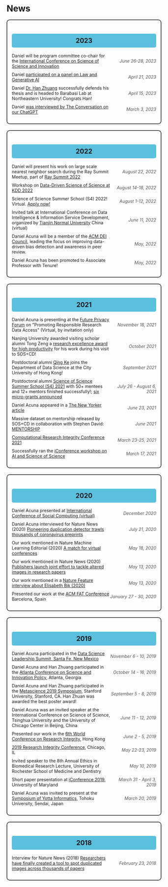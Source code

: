 # News

<!-- 2023 News -->
<div style="border: 2px solid #333; padding: 15px; margin-bottom: 20px; border-radius: 10px; box-shadow: 0 0 10px rgba(0, 0, 0, 0.1);">
  <h2 style="background-color: #5bc0de; padding: 10px; border-radius: 5px; text-align: center;">2023</h2>
  <ul style="list-style: none; padding-left: 0;">
    <li style="display: flex; justify-content: space-between; align-items: center; margin-bottom: 10px;">
        <div style="flex: 1;">
            Daniel will be program committee co-chair for the <a href="https://www.icssi.org/">International Conference on Science of Science and Innovation</a>
        </div>
        <div style="flex: 0 0 150px; text-align: right; color: #555; font-style: italic;">
            June 26-28, 2023
        </div>
    </li>
    <li style="display: flex; justify-content: space-between; align-items: center; margin-bottom: 10px;">
        <div style="flex: 1;">
            Daniel <a href="https://siliconflatirons.org/events/exploring-generative-ai-and-law/">participated on a panel on Law and Generative AI</a>
        </div>
        <div style="flex: 0 0 150px; text-align: right; color: #555; font-style: italic;">
            April 21, 2023
        </div>
    </li>
    <li style="display: flex; justify-content: space-between; align-items: center; margin-bottom: 10px;">
        <div style="flex: 1;">
            Daniel <a href="https://hanzhuangsyr.github.io/">Dr. Han Zhuang</a> successfully defends his thesis and is headed to Barabasi Lab at Northeastern University! Congrats Han!
        </div>
        <div style="flex: 0 0 150px; text-align: right; color: #555; font-style: italic;">
            April 15, 2023
        </div>
    </li>
    <li style="display: flex; justify-content: space-between; align-items: center; margin-bottom: 10px;">
        <div style="flex: 1;">
            Daniel <a href="https://theconversation.com/three-ai-experts-on-how-access-to-chatgpt-style-tech-is-about-to-change-our-world-podcast-200882">was interviewed by The Conversation on our ChatGPT</a>
        </div>
        <div style="flex: 0 0 150px; text-align: right; color: #555; font-style: italic;">
            March 3, 2023
        </div>
    </li>
    
  </ul>
</div>

<!-- 2022 News -->
<div style="border: 2px solid #333; padding: 15px; margin-bottom: 20px; border-radius: 10px; box-shadow: 0 0 10px rgba(0, 0, 0, 0.1);">
  <h2 style="background-color: #5bc0de; padding: 10px; border-radius: 5px; text-align: center;">2022</h2>
  <ul style="list-style: none; padding-left: 0;">
    <li style="display: flex; justify-content: space-between; align-items: center; margin-bottom: 10px;">
        <div style="flex: 1;">
            Daniel will present his work on large scale nearest neighbor search during the Ray Summit Meetup, part of <a href="https://www.anyscale.com/ray-summit-2022">Ray Summit 2022</a>
        </div>
        <div style="flex: 0 0 150px; text-align: right; color: #555; font-style: italic;">
            August 22, 2022
        </div>
    </li>
    <li style="display: flex; justify-content: space-between; align-items: center; margin-bottom: 10px;">
        <div style="flex: 1;">
            Workshop on <a href="http://124.70.200.79:8199/DDSoS-KDD-2022/index.html">Data-Driven Science of Science at KDD 2022</a>
        </div>
        <div style="flex: 0 0 150px; text-align: right; color: #555; font-style: italic;">
            August 14-18, 2022
        </div>
    </li>
    <li style="display: flex; justify-content: space-between; align-items: center; margin-bottom: 10px;">
        <div style="flex: 1;">
            Science of Science Summer School (S4) 2022! Virtual. <a href="https://s4.scienceofscience.org">Apply now!</a>
        </div>
        <div style="flex: 0 0 150px; text-align: right; color: #555; font-style: italic;">
            August 1-12, 2022
        </div>
    </li>
    <li style="display: flex; justify-content: space-between; align-items: center; margin-bottom: 10px;">
        <div style="flex: 1;">
            Invited talk at International Conference on Data Intelligence & Information Service Development, organized by <a href="http://www.tjnu.edu.cn/info/1084/9530.htm">Tianjin Normal University</a> China (virtual)
        </div>
        <div style="flex: 0 0 150px; text-align: right; color: #555; font-style: italic;">
            June 11, 2022
        </div>
    </li>
    <li style="display: flex; justify-content: space-between; align-items: center; margin-bottom: 10px;">
        <div style="flex: 1;">
            Daniel Acuna will be a member of the <a href="https://www.acm.org/diversity-inclusion">ACM DEI Council</a>, leading the focus on improving data-driven bias detection and awareness in peer review.
        </div>
        <div style="flex: 0 0 150px; text-align: right; color: #555; font-style: italic;">
            May, 2022
        </div>
    </li>
    <li style="display: flex; justify-content: space-between; align-items: center; margin-bottom: 10px;">
        <div style="flex: 1;">
            Daniel Acuna has been promoted to Associate Professor with Tenure!
        </div>
        <div style="flex: 0 0 150px; text-align: right; color: #555; font-style: italic;">
            May, 2022
        </div>
    </li>
    
  </ul>
</div>

<!-- 2021 News -->
<div style="border: 2px solid #333; padding: 15px; margin-bottom: 20px; border-radius: 10px; box-shadow: 0 0 10px rgba(0, 0, 0, 0.1);">
  <h2 style="background-color: #5bc0de; padding: 10px; border-radius: 5px; text-align: center;">2021</h2>
  <ul style="list-style: none; padding-left: 0;">
    <li style="display: flex; justify-content: space-between; align-items: center; margin-bottom: 10px;">
        <div style="flex: 1;">
            Daniel Acuna is presenting at the <a href="https://fpf.org/">Future Privacy Forum</a> on "Promoting Responsible Research Data Access" (Virtual, by invitation only)
        </div>
        <div style="flex: 0 0 150px; text-align: right; color: #555; font-style: italic;">
            November 18, 2021
        </div>
    </li>
    <li style="display: flex; justify-content: space-between; align-items: center; margin-bottom: 10px;">
        <div style="flex: 1;">
            Nanjing University awarded visiting scholar alumni Tong Zeng a <a href="https://im.nju.edu.cn/46/a3/c13249a542371/page.htm">research excellence award for high productivity</a> for his work during his visit to SOS+CD!
        </div>
        <div style="flex: 0 0 150px; text-align: right; color: #555; font-style: italic;">
            October 2021
        </div>
    </li>
    <li style="display: flex; justify-content: space-between; align-items: center; margin-bottom: 10px;">
        <div style="flex: 1;">
            Postdoctoral alumni <a href="http://qke.github.io/">Qing Ke</a> joins the Department of Data Science at the City University of Hong Kong!
        </div>
        <div style="flex: 0 0 150px; text-align: right; color: #555; font-style: italic;">
            September 2021
        </div>
    </li>
    <li style="display: flex; justify-content: space-between; align-items: center; margin-bottom: 10px;">
        <div style="flex: 1;">
            Postdoctoral alumni <a href="/s4/">Science of Science Summer School (S4) 2021</a> with 50+ mentees and 12+ mentors finished successfully!; <a href="https://s4.scienceofscience.org/announcement/microgrants">six micro-grants announced</a>
        </div>
        <div style="flex: 0 0 150px; text-align: right; color: #555; font-style: italic;">
            July 26 - August 6, 2021
        </div>
    </li>
    <li style="display: flex; justify-content: space-between; align-items: center; margin-bottom: 10px;">
        <div style="flex: 1;">
            Daniel Acuna appeared in a <a href="https://www.newyorker.com/science/elements/how-a-sharp-eyed-scientist-became-biologys-image-detective">The New Yorker article</a>
        </div>
        <div style="flex: 0 0 150px; text-align: right; color: #555; font-style: italic;">
            June 23, 2021
        </div>
    </li>
    <li style="display: flex; justify-content: space-between; align-items: center; margin-bottom: 10px;">
        <div style="flex: 1;">
            Massive dataset on mentorship released by SOS+CD in collaboration with Stephen David: <a href="mentorship">MENTORSHIP</a>
        </div>
        <div style="flex: 0 0 150px; text-align: right; color: #555; font-style: italic;">
            June 2021
        </div>
    </li>
    <li style="display: flex; justify-content: space-between; align-items: center; margin-bottom: 10px;">
        <div style="flex: 1;">
            <a href="https://cri-conf.org">Computational Research Integrity Conference 2021</a>
        </div>
        <div style="flex: 0 0 150px; text-align: right; color: #555; font-style: italic;">
            March 23-25, 2021
        </div>
    </li>
    <li style="display: flex; justify-content: space-between; align-items: center; margin-bottom: 10px;">
        <div style="flex: 1;">
            Successfully ran the <a href="/workshops/">iConference workshop on AI and Science of Science</a>
        </div>
        <div style="flex: 0 0 150px; text-align: right; color: #555; font-style: italic;">
            March 17, 2021
        </div>
    </li>
    
  </ul>
</div>

<!-- 2020 News -->
<div style="border: 2px solid #333; padding: 15px; margin-bottom: 20px; border-radius: 10px; box-shadow: 0 0 10px rgba(0, 0, 0, 0.1);">
  <h2 style="background-color: #5bc0de; padding: 10px; border-radius: 5px; text-align: center;">2020</h2>
  <ul style="list-style: none; padding-left: 0;">
    <li style="display: flex; justify-content: space-between; align-items: center; margin-bottom: 10px;">
        <div style="flex: 1;">
            Daniel Acuna presented at <a href="http://css.aerber.cn/institution/social_computing/csc/csc.html">International Conference of Social Computing (virtual)</a>
        </div>
        <div style="flex: 0 0 150px; text-align: right; color: #555; font-style: italic;">
            December 2020
        </div>
    </li>
    <li style="display: flex; justify-content: space-between; align-items: center; margin-bottom: 10px;">
        <div style="flex: 1;">
            Daniel Acuna interviewed for Nature News (2020) <a href="https://www.nature.com/articles/d41586-020-02161-3">Pioneering duplication detector trawls thousands of coronavirus preprints</a>
        </div>
        <div style="flex: 0 0 150px; text-align: right; color: #555; font-style: italic;">
            July 21, 2020
        </div>
    </li>
    <li style="display: flex; justify-content: space-between; align-items: center; margin-bottom: 10px;">
        <div style="flex: 1;">
            Our work mentioned in Nature Machine Learning Editorial (2020) <a href="https://www.nature.com/articles/s42256-020-0182-5">A match for virtual conferences</a>
        </div>
        <div style="flex: 0 0 150px; text-align: right; color: #555; font-style: italic;">
            May 18, 2020
        </div>
    </li>
    <li style="display: flex; justify-content: space-between; align-items: center; margin-bottom: 10px;">
        <div style="flex: 1;">
            Our work mentioned in Nature News  (2020) <a href="https://www.nature.com/articles/d41586-020-01410-9">Publishers launch joint effort to tackle altered images in research papers</a>
        </div>
        <div style="flex: 0 0 150px; text-align: right; color: #555; font-style: italic;">
            May 13, 2020
        </div>
    </li>
    <li style="display: flex; justify-content: space-between; align-items: center; margin-bottom: 10px;">
        <div style="flex: 1;">
            Our work mentioned in a <a href="https://www.nature.com/articles/d41586-020-01363-z">Nature Feature interview about Elisabeth Bik (2020)</a>
        </div>
        <div style="flex: 0 0 150px; text-align: right; color: #555; font-style: italic;">
            May 13, 2020
        </div>
    </li>
    <li style="display: flex; justify-content: space-between; align-items: center; margin-bottom: 10px;">
        <div style="flex: 1;">
            Presented our work at the <a href="https://fatconference.org/">ACM FAT Conference</a> Barcelona, Spain
        </div>
        <div style="flex: 0 0 150px; text-align: right; color: #555; font-style: italic;">
            January 27 - 30, 2020
        </div>
    </li>
    
  </ul>
</div>

<!-- 2019 News -->
<div style="border: 2px solid #333; padding: 15px; margin-bottom: 20px; border-radius: 10px; box-shadow: 0 0 10px rgba(0, 0, 0, 0.1);">
  <h2 style="background-color: #5bc0de; padding: 10px; border-radius: 5px; text-align: center;">2019</h2>
  <ul style="list-style: none; padding-left: 0;">
    <li style="display: flex; justify-content: space-between; align-items: center; margin-bottom: 10px;">
        <div style="flex: 1;">
            Daniel Acuna participated in the <a href="https://sites.google.com/msdse.org/datascienceleadership2019/home">Data Science Leadership Summit, Santa Fe, New Mexico</a>
        </div>
        <div style="flex: 0 0 150px; text-align: right; color: #555; font-style: italic;">
            November 6 - 10, 2019
        </div>
    </li>
    <li style="display: flex; justify-content: space-between; align-items: center; margin-bottom: 10px;">
        <div style="flex: 1;">
            Daniel Acuna and Han Zhuang participated in the <a href="http://www.atlconf.org/">Atlanta Conference on Science and Innovation Policy</a>, Atlanta, Georgia
        </div>
        <div style="flex: 0 0 150px; text-align: right; color: #555; font-style: italic;">
            October 14 - 16, 2019
        </div>
    </li>
    <li style="display: flex; justify-content: space-between; align-items: center; margin-bottom: 10px;">
        <div style="flex: 1;">
            Daniel Acuna and Han Zhuang participated in the <a href="https://www.metascience2019.org/">Metascience 2019 Symposium</a>, Stanford University, Stanford, CA. Han Zhuan was awarded the best poster award!
        </div>
        <div style="flex: 0 0 150px; text-align: right; color: #555; font-style: italic;">
            September 5 - 8, 2019
        </div>
    </li>
    <li style="display: flex; justify-content: space-between; align-items: center; margin-bottom: 10px;">
        <div style="flex: 1;">
            Daniel Acuna was an invited speaker at the International Conference on Science of Science, Tsinghua University and the University of Chicago Center in Beijing, China
        </div>
        <div style="flex: 0 0 150px; text-align: right; color: #555; font-style: italic;">
            June 11 - 12, 2019
        </div>
    </li>
    <li style="display: flex; justify-content: space-between; align-items: center; margin-bottom: 10px;">
        <div style="flex: 1;">
            Presented our work in the <a href="http://wcri2019.org/">6th World Conference on Research Integrity</a>, Hong Kong
        </div>
        <div style="flex: 0 0 150px; text-align: right; color: #555; font-style: italic;">
            June 2 - 5, 2019
        </div>
    </li>
    <li style="display: flex; justify-content: space-between; align-items: center; margin-bottom: 10px;">
        <div style="flex: 1;">
            <a href="https://www.researchintegrity.northwestern.edu/2019conference/">2019 Research Integrity Conference</a>, Chicago, IL
        </div>
        <div style="flex: 0 0 150px; text-align: right; color: #555; font-style: italic;">
            May 22-23, 2019
        </div>
    </li>
    <li style="display: flex; justify-content: space-between; align-items: center; margin-bottom: 10px;">
        <div style="flex: 1;">
            Invited speaker to the 8th Annual Ethics in Biomedical Research Lecture, University of Rochester School of Medicine and Dentistry
        </div>
        <div style="flex: 0 0 150px; text-align: right; color: #555; font-style: italic;">
            May 10, 2019
        </div>
    </li>
    <li style="display: flex; justify-content: space-between; align-items: center; margin-bottom: 10px;">
        <div style="flex: 1;">
            Short paper presentation at <a href="https://www.conftool.com/iConference2019/index.php?page=browseSessions&form_session=363&presentations=show">iConference 2019</a>, University of Maryland
        </div>
        <div style="flex: 0 0 150px; text-align: right; color: #555; font-style: italic;">
            March 31 - April 3, 2019
        </div>
    </li>
    <li style="display: flex; justify-content: space-between; align-items: center; margin-bottom: 10px;">
        <div style="flex: 1;">
            Daniel Acuna was invited to present at the <a href="http://www.aiyotta.tohoku.ac.jp/sympo2019/index.html">Symposium of Yotta Informatics</a>, Tohoku University, Sendai, Japan
        </div>
        <div style="flex: 0 0 150px; text-align: right; color: #555; font-style: italic;">
            March 20, 2019
        </div>
    </li>
    
  </ul>
</div>

<!-- 2018 News -->
<div style="border: 2px solid #333; padding: 15px; margin-bottom: 20px; border-radius: 10px; box-shadow: 0 0 10px rgba(0, 0, 0, 0.1);">
  <h2 style="background-color: #5bc0de; padding: 10px; border-radius: 5px; text-align: center;">2018</h2>
  <ul style="list-style: none; padding-left: 0;">
    <li style="display: flex; justify-content: space-between; align-items: center; margin-bottom: 10px;">
        <div style="flex: 1;">
            Interview for Nature News (2018) <a href="https://www.nature.com/articles/d41586-018-02421-3">Researchers have finally created a tool to spot duplicated images across thousands of papers</a>
        </div>
        <div style="flex: 0 0 150px; text-align: right; color: #555; font-style: italic;">
            February 23, 2018
        </div>
    </li>
    
  </ul>
</div>
